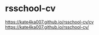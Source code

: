 # rsschool-cv

https://kate4ka007.github.io/rsschool-cv/cv
https://kate4ka007.github.io/rsschool-cv/
